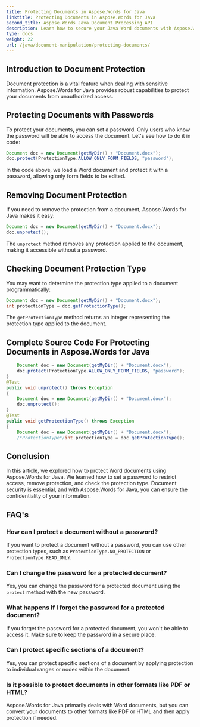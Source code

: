 ```yaml
---
title: Protecting Documents in Aspose.Words for Java
linktitle: Protecting Documents in Aspose.Words for Java
second_title: Aspose.Words Java Document Processing API
description: Learn how to secure your Java Word documents with Aspose.Words for Java. Protect your data with password and more.
type: docs
weight: 22
url: /java/document-manipulation/protecting-documents/
---
```


## Introduction to Document Protection

Document protection is a vital feature when dealing with sensitive information. Aspose.Words for Java provides robust capabilities to protect your documents from unauthorized access.

## Protecting Documents with Passwords

To protect your documents, you can set a password. Only users who know the password will be able to access the document. Let's see how to do it in code:

```java
Document doc = new Document(getMyDir() + "Document.docx");
doc.protect(ProtectionType.ALLOW_ONLY_FORM_FIELDS, "password");
```

In the code above, we load a Word document and protect it with a password, allowing only form fields to be edited.

## Removing Document Protection

If you need to remove the protection from a document, Aspose.Words for Java makes it easy:

```java
Document doc = new Document(getMyDir() + "Document.docx");
doc.unprotect();
```

The `unprotect` method removes any protection applied to the document, making it accessible without a password.

## Checking Document Protection Type

You may want to determine the protection type applied to a document programmatically:

```java
Document doc = new Document(getMyDir() + "Document.docx");
int protectionType = doc.getProtectionType();
```

The `getProtectionType` method returns an integer representing the protection type applied to the document.

## Complete Source Code For Protecting Documents in Aspose.Words for Java

```java
	Document doc = new Document(getMyDir() + "Document.docx");
	doc.protect(ProtectionType.ALLOW_ONLY_FORM_FIELDS, "password");
}
@Test
public void unprotect() throws Exception
{
	Document doc = new Document(getMyDir() + "Document.docx");
	doc.unprotect();
}
@Test
public void getProtectionType() throws Exception
{
	Document doc = new Document(getMyDir() + "Document.docx");
	/*ProtectionType*/int protectionType = doc.getProtectionType();
```

## Conclusion

In this article, we explored how to protect Word documents using Aspose.Words for Java. We learned how to set a password to restrict access, remove protection, and check the protection type. Document security is essential, and with Aspose.Words for Java, you can ensure the confidentiality of your information.

## FAQ's

### How can I protect a document without a password?

If you want to protect a document without a password, you can use other protection types, such as `ProtectionType.NO_PROTECTION` or `ProtectionType.READ_ONLY`.

### Can I change the password for a protected document?

Yes, you can change the password for a protected document using the `protect` method with the new password.

### What happens if I forget the password for a protected document?

If you forget the password for a protected document, you won't be able to access it. Make sure to keep the password in a secure place.

### Can I protect specific sections of a document?

Yes, you can protect specific sections of a document by applying protection to individual ranges or nodes within the document.

### Is it possible to protect documents in other formats like PDF or HTML?

Aspose.Words for Java primarily deals with Word documents, but you can convert your documents to other formats like PDF or HTML and then apply protection if needed.

